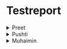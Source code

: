 # Testreport

<details><summary>
  Preet
  </summary>
 <p> 

| Date of test plan | Test case ID | Person executed the test | Pass/Fail | Comments |
| --- | --- | --- | --- | --- |
|  | UX 1.1 | Preet |  | |
|  | UX 1.2 | Preet |  | |
|  | UX 1.3 | Preet |  | |
|  | UX 1.4 | Preet |  | |
|  | UX 1.5 | Preet |  | |
|  | UX 1.6 | Preet |  | |
|  | UX 1.7 | Preet |  | |
   
| Date of test plan | Test case ID | Person executed the test | Pass/Fail | Comments |
| --- | --- | --- | --- | --- |
|  | UX 1.1 | Preet |  | |
|  | UX 1.2 | Preet |  | |
|  | UX 1.3 | Preet |  | |
|  | UX 1.4 | Preet |  | |
|  | UX 1.5 | Preet |  | |
|  | UX 1.6 | Preet |  | |
|  | UX 1.7 | Preet |  | |
   
   
| Date of test plan | Test case ID | Person executed the test | Pass/Fail | Comments |
| --- | --- | --- | --- | --- |
|  | UX 1.1 | Preet |  | |
|  | UX 1.2 | Preet |  | |
|  | UX 1.3 | Preet |  | |
|  | UX 1.4 | Preet |  | |
|  | UX 1.5 | Preet |  | |
|  | UX 1.6 | Preet |  | |
|  | UX 1.7 | Preet |  | |
  </p>
  </details>
  
  
<details><summary> Pushti</summary>
<p> 
  
| Date of test plan | Test case ID | Person executed the test | Pass/Fail | Comments |
| --- | --- | --- | --- | --- |
|  | UX 2.1 | Pushti |  | |
|  | UX 2.2 | Pushti |  | |
|  | UX 2.3 | Pushti |  | |
|  | UX 2.4 | Pushti |  | |
|  | UX 2.5 | Pushti |  | |
  
| Date of test plan | Test case ID | Person executed the test | Pass/Fail | Comments |
| --- | --- | --- | --- | --- |
|  | UX 2.1 | Pushti |  | |
|  | UX 2.2 | Pushti |  | |
|  | UX 2.3 | Pushti |  | |
|  | UX 2.4 | Pushti |  | |
|  | UX 2.5 | Pushti |  | |
 
| Date of test plan | Test case ID | Person executed the test | Pass/Fail | Comments |
| --- | --- | --- | --- | --- |
|  | UX 2.1 | Pushti |  | |
|  | UX 2.2 | Pushti |  | |
|  | UX 2.3 | Pushti |  | |
|  | UX 2.4 | Pushti |  | |
|  | UX 2.5 | Pushti |  | |

</p>
</details>


<details><summary>Muhaimin</summary>
 <p> 
| Date of test plan | Test case ID | Person executed the test | Pass/Fail | Comments |
| --- | --- | --- | --- | --- |
|  | UX 3.1 | Muhaimin |  | |
|  | DB 1.1 | Muhaimin |  | |
|  | API 1.1| Muhaimin |  | |
|  | API 1.2| Muhaimin |  | |
|  | API 1.3| Muhaimin |  | |
   
| Date of test plan | Test case ID | Person executed the test | Pass/Fail | Comments |
| --- | --- | --- | --- | --- |
|  | UX 3.1 | Muhaimin |  | |
|  | DB 1.1 | Muhaimin |  | |
|  | API 1.1| Muhaimin |  | |
|  | API 1.2| Muhaimin |  | |
|  | API 1.3| Muhaimin |  | |  
   
| Date of test plan | Test case ID | Person executed the test | Pass/Fail | Comments |
| --- | --- | --- | --- | --- |
|  | UX 3.1 | Muhaimin |  | |
|  | DB 1.1 | Muhaimin |  | |
|  | API 1.1| Muhaimin |  | |
|  | API 1.2| Muhaimin |  | |
|  | API 1.3| Muhaimin |  | |   
</p>
</details>
